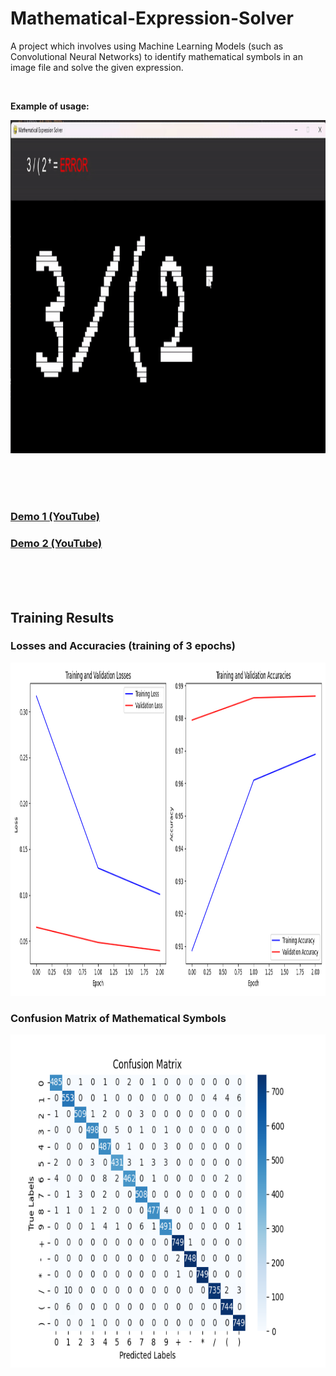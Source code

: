 # Mathematical-Expression-Solver
A project which involves using Machine Learning Models (such as Convolutional Neural Networks) to identify mathematical symbols in an image file and solve the given expression.

<br/>

**Example of usage:** <br/>

<p align = "center">
  <img width="800" height="533" src="https://github.com/Razvan48/Mathematical-Expression-Solver/blob/main/Demo/ezgif.com-video-to-gif-converter.gif">
</p>

<br/>
<br/>
<br/>

### [Demo 1 (YouTube)](https://www.youtube.com/watch?v=c3oR5m_b5I0)

### [Demo 2 (YouTube)](https://www.youtube.com/watch?v=7529Vf4v9sY)

<br/>
<br/>
<br/>

## Training Results

<p align = "center">
  <h3> Losses and Accuracies (training of 3 epochs) </h3>
  <img width="800" height="533" src="https://github.com/Razvan48/Mathematical-Expression-Solver/blob/main/ModelTraining/train_results.png">
  <h3> Confusion Matrix of Mathematical Symbols </h3>
  <img width="800" height="533" src="https://github.com/Razvan48/Mathematical-Expression-Solver/blob/main/ModelTraining/confusion_matrix.png">
</p>

<br/>
<br/>
<br/>


